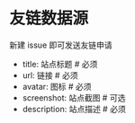 # 友链数据源

新建 issue 即可发送友链申请

- title: 站点标题 # 必须
- url: 链接 # 必须
- avatar: 图标 # 必须
- screenshot: 站点截图 # 可选
- description: 站点描述 # 必须
